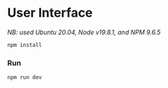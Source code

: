 # User Interface


*NB: used Ubuntu 20.04, Node v19.8.1, and NPM 9.6.5*

```bash
npm install
```

### Run
```bash
npm run dev
```